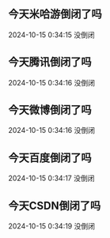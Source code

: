 ## 今天米哈游倒闭了吗

2024-10-15 0:34:15 没倒闭

## 今天腾讯倒闭了吗

2024-10-15 0:34:16 没倒闭

## 今天微博倒闭了吗

2024-10-15 0:34:16 没倒闭

## 今天百度倒闭了吗

2024-10-15 0:34:17 没倒闭

## 今天CSDN倒闭了吗

2024-10-15 0:34:19 没倒闭


